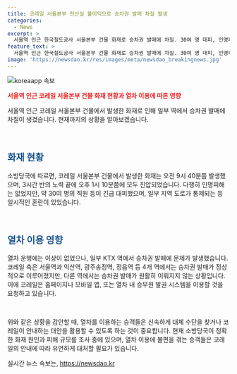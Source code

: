 ```yaml
---
title: 코레일 서울본부 전산실 불이익으로 승차권 발매 차질 발생
categories:
  - News
excerpt: >
  서울역 인근 한국철도공사 서울본부 건물 화재로 승차권 발매에 차질. 30여 명 대피, 인명피해 없어. 화재는 4층에서 시작해 8층까지 확대. 일부 KTX 역에서 승차권 발권 차질 있지만, 열차 운행은 정상. 코레일은 홈페이지, 모바일 앱, 열차 내 발권 시스템 이용을 요청함. (150자)
feature_text: >
  서울역 인근 한국철도공사 서울본부 건물 화재로 승차권 발매에 차질. 30여 명 대피, 인명피해 없어. 화재는 4층에서 시작해 8층까지 확대. 일부 KTX 역에서 승차권 발권 차질 있지만, 열차 운행은 정상. 코레일은 홈페이지, 모바일 앱, 열차 내 발권 시스템 이용을 요청함. (150자)
image: 'https://newsdao.kr/res/images/meta/newsdao_breakingnews.jpg'
---
```


<p><img src="https://newsdao.kr/res/images/meta/newsdao_breakingnews.jpg" alt="koreaapp 속보" /></p>

<p><b><span style="color: #ee2323;">서울역 인근 코레일 서울본부 건물 화재 현황과 열차 이용에 따른 영향</span></b></p>

<p>서울역 인근 코레일 서울본부 건물에서 발생한 화재로 인해 일부 역에서 승차권 발매에 차질이 생겼습니다. 현재까지의 상황을 알아보겠습니다.</p>

<p data-ke-size="size16">&nbsp;</p>

<h2><b><span style="color: #1a5490;">화재 현황</span></b></h2>

<p>소방당국에 따르면, 코레일 서울본부 건물에서 발생한 화재는 오전 9시 40분쯤 발생했으며, 3시간 반의 노력 끝에 오후 1시 10분쯤에 모두 진압되었습니다. 다행히 인명피해는 없었지만, 약 30여 명의 직원 등이 긴급 대피했으며, 일부 지역 도로가 통제되는 등 일시적인 혼란이 있었습니다.</p>

<p data-ke-size="size16">&nbsp;</p>

<h2><b><span style="color: #1a5490;">열차 이용 영향</span></b></h2>

<p>열차 운행에는 이상이 없었으나, 일부 KTX 역에서 승차권 발매에 문제가 발생했습니다. 코레일 측은 서울역과 익산역, 광주송정역, 정읍역 등 4개 역에서는 승차권 발매가 정상적으로 이루어졌지만, 다른 역에서는 승차권 발매가 원활히 이뤄지지 않는 상황입니다. 이에 코레일은 홈페이지나 모바일 앱, 또는 열차 내 승무원 발권 시스템을 이용할 것을 요청하고 있습니다.</p>

<p data-ke-size="size16">&nbsp;</p>

<p>위와 같은 상황을 감안할 때, 열차를 이용하는 승객들은 신속하게 대체 수단을 찾거나 코레일이 안내하는 대안을 활용할 수 있도록 하는 것이 중요합니다. 현재 소방당국이 정확한 화재 원인과 피해 규모를 조사 중에 있으며, 열차 이용에 불편을 겪는 승객들은 코레일의 안내에 따라 유연하게 대처할 필요가 있습니다.</p>
실시간 뉴스 속보는, <a href="https://newsdao.kr" rel="dofollow">https://newsdao.kr</a>


